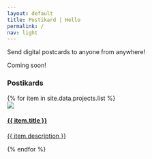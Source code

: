 ```yaml
---
layout: default
title: Postikard | Hello
permalink: /
nav: light
---
```


<section class="home-hero">
  <div class="pw-container">
    <div class="home-hero-content">
      <p>Send digital postcards to anyone from anywhere!</p>
      <p></p>
      <p></p>
      <span class="white-text">Coming soon!</span>
      <!-- <a class="btn-lrg btn-lrg-dark" href="{{ "/contact/" | relative_url }}">Contact us</a>-->
    </div>
  </div>
</section>

<section class="home-projects">
  <div class="pw-container">
    <h3><a name="projects"></a>Postikards</h3>
    <div class="home-projects-list">
      {% for item in site.data.projects.list %}
      <div class="home-project">
        <a href="{{ item.thumbnail }}" alt="{{ item.title }}" data.lightbox="home">
          <img class="home-project-thumbnail" src="{{ item.thumbnail }}" />
          <h4 class="home-project-title">{{ item.title }}</h4>
          <p class="home-project-description">{{ item.description }}</p>
        </a>
      </div>
      {% endfor %}
    </div>
  </div>
</section>
